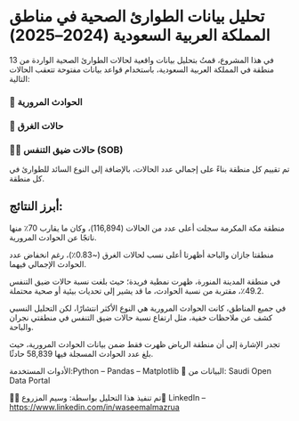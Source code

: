 # تحليل بيانات الطوارئ الصحية في مناطق المملكة العربية السعودية (2024–2025)
في هذا المشروع، قمتُ بتحليل بيانات واقعية لحالات الطوارئ الصحية الواردة من 13 منطقة في المملكة العربية السعودية، باستخدام قواعد بيانات مفتوحة تتعقب الحالات التالية:

### 🚗 الحوادث المرورية

### 🌊 حالات الغرق

### 😮‍💨 حالات ضيق التنفس (SOB)

تم تقييم كل منطقة بناءً على إجمالي عدد الحالات، بالإضافة إلى النوع السائد للطوارئ في كل منطقة.

## أبرز النتائج:
منطقة مكة المكرمة سجلت أعلى عدد من الحالات (116,894)، وكان ما يقارب 70٪ منها ناتجًا عن الحوادث المرورية.

منطقتا جازان والباحة أظهرتا أعلى نسب لحالات الغرق (~0.83٪)، رغم انخفاض عدد الحوادث الإجمالي فيهما.

في منطقة المدينة المنورة، ظهرت نمطية فريدة؛ حيث بلغت نسبة حالات ضيق التنفس 49.2٪، مقتربة من نسبة الحوادث، ما قد يشير إلى تحديات بيئية أو صحية محتملة.

في جميع المناطق، كانت الحوادث المرورية هي النوع الأكثر انتشارًا، لكن التحليل النسبي كشف عن ملاحظات خفية، مثل ارتفاع نسبة حالات ضيق التنفس في منطقتي نجران والباحة.

تجدر الإشارة إلى أن منطقة الرياض ظهرت فقط ضمن بيانات الحوادث المرورية، حيث بلغ عدد الحوادث المسجلة فيها 58,839 حادثًا.

الأدوات المستخدمة:Python – Pandas – Matplotlib
📂 البيانات من: Saudi Open Data Portal


👨‍💻 تم تنفيذ هذا التحليل بواسطة: وسيم المزروع🔗 LinkedIn – https://www.linkedin.com/in/waseemalmazrua
